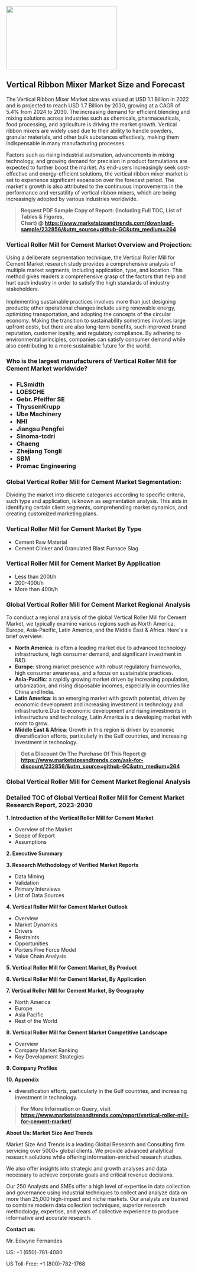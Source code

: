 <p><img class="alignnone size-medium wp-image-20088" src="https://ffe5etoiles.com/wp-content/uploads/2024/12/MST1-300x171.png" alt="" width="300" height="171" /></p><h2>Vertical Ribbon Mixer Market Size and Forecast</h2><p>The Vertical Ribbon Mixer Market size was valued at USD 1.1 Billion in 2022 and is projected to reach USD 1.7 Billion by 2030, growing at a CAGR of 5.4% from 2024 to 2030. The increasing demand for efficient blending and mixing solutions across industries such as chemicals, pharmaceuticals, food processing, and agriculture is driving the market growth. Vertical ribbon mixers are widely used due to their ability to handle powders, granular materials, and other bulk substances effectively, making them indispensable in many manufacturing processes.</p><p>Factors such as rising industrial automation, advancements in mixing technology, and growing demand for precision in product formulations are expected to further boost the market. As end-users increasingly seek cost-effective and energy-efficient solutions, the vertical ribbon mixer market is set to experience significant expansion over the forecast period. The market's growth is also attributed to the continuous improvements in the performance and versatility of vertical ribbon mixers, which are being increasingly adopted by various industries worldwide.</p></p><blockquote id="" class=""><strong>Request PDF Sample Copy of Report: (Including Full TOC, List of Tables &amp; Figures, Chart)&nbsp;@&nbsp;<strong><a href="https://www.marketsizeandtrends.com/download-sample/232856/&utm_source=github-GC&utm_medium=264" target="_blank">https://www.marketsizeandtrends.com/download-sample/232856/&utm_source=github-GC&utm_medium=264</a></strong></strong></blockquote><h3 id="" class="">Vertical Roller Mill for Cement Market&nbsp;Overview and Projection:</h3><p id="" class="">Using a deliberate segmentation technique, the Vertical Roller Mill for Cement Market research study provides a comprehensive analysis of multiple market segments, including application, type, and location. This method gives readers a comprehensive grasp of the factors that help and hurt each industry in order to satisfy the high standards of industry stakeholders. <br /> <br />Implementing sustainable practices involves more than just designing products; other operational changes include using renewable energy, optimizing transportation, and adopting the concepts of the circular economy. Making the transition to sustainability sometimes involves large upfront costs, but there are also long-term benefits, such improved brand reputation, customer loyalty, and regulatory compliance. By adhering to environmental principles, companies can satisfy consumer demand while also contributing to a more sustainable future for the world.</p><h3 id="" class="">Who is the largest manufacturers of&nbsp;Vertical Roller Mill for Cement Market worldwide?</h3><h3 class=""><p><ul><li>FLSmidth </li><li> LOESCHE </li><li> Gebr. Pfeiffer SE </li><li> ThyssenKrupp </li><li> Ube Machinery </li><li> NHI </li><li> Jiangsu Pengfei </li><li> Sinoma-tcdri </li><li> Chaeng </li><li> Zhejiang Tongli </li><li> SBM </li><li> Promac Engineering</li></ul></p></h3><h3 id="" class="">Global&nbsp;Vertical Roller Mill for Cement Market Segmentation:</h3><p id="" class="">Dividing the market into discrete categories according to specific criteria, such type and application, is known as segmentation analysis. This aids in identifying certain client segments, comprehending market dynamics, and creating customized marketing plans.</p><h3 id="" class="">Vertical Roller Mill for Cement Market&nbsp;By Type</h3><p><p><ul><li>Cement Raw Material</li><li> Cement Clinker and Granulated Blast Furnace Slag</p></li></ul></p></p><h3 id="" class="">Vertical Roller Mill for Cement Market&nbsp;By Application</h3><p class=""><p><ul><li>Less than 200t/h</li><li> 200-400t/h</li><li> More than 400t/h</li></ul></p></p><h3 id="" class="">Global Vertical Roller Mill for Cement Market Regional Analysis</h3><p id="" class="">To conduct a regional analysis of the global Vertical Roller Mill for Cement Market, we typically examine various regions such as North America, Europe, Asia-Pacific, Latin America, and the Middle East &amp; Africa. Here's a brief overview:</p><ul><li><strong>North America</strong>: is often a leading market due to advanced technology infrastructure, high consumer demand, and significant investment in R&amp;D.</li><li><strong>Europe</strong>: strong market presence with robust regulatory frameworks, high consumer awareness, and a focus on sustainable practices.</li><li><strong>Asia-Pacific</strong>: a rapidly growing market driven by increasing population, urbanization, and rising disposable incomes, especially in countries like China and India.</li><li><strong>Latin America</strong>: is an emerging market with growth potential, driven by economic development and increasing investment in technology and infrastructure.Due to economic development and rising investments in infrastructure and technology, Latin America is a developing market with room to grow.</li><li><strong>Middle East &amp; Africa</strong>: Growth in this region is driven by economic diversification efforts, particularly in the Gulf countries, and increasing investment in technology.</li></ul><blockquote id="" class=""><strong>Get a Discount On The Purchase Of This Report @ <strong><a href="https://www.marketsizeandtrends.com/ask-for-discount/232856/&utm_source=github-GC&utm_medium=264" target="_blank">https://www.marketsizeandtrends.com/ask-for-discount/232856/&utm_source=github-GC&utm_medium=264</a></strong></strong></blockquote><h3 id="" class="">Global Vertical Roller Mill for Cement Market Regional Analysis</h3><h3 id="" class="">Detailed TOC of Global Vertical Roller Mill for Cement Market Research Report, 2023-2030</h3><p id="" class=""><strong>1. Introduction of the Vertical Roller Mill for Cement Market</strong></p><ul><li>Overview of the Market</li><li>Scope of Report</li><li>Assumptions</li></ul><p id="" class=""><strong>2. Executive Summary</strong></p><p id="" class=""><strong>3. Research Methodology of Verified Market Reports</strong></p><ul><li>Data Mining</li><li>Validation</li><li>Primary Interviews</li><li>List of Data Sources</li></ul><p id="" class=""><strong>4. Vertical Roller Mill for Cement Market Outlook</strong></p><ul><li>Overview</li><li>Market Dynamics</li><li>Drivers</li><li>Restraints</li><li>Opportunities</li><li>Porters Five Force Model</li><li>Value Chain Analysis</li></ul><p id="" class=""><strong>5. Vertical Roller Mill for Cement Market, By Product</strong></p><p id="" class=""><strong>6. Vertical Roller Mill for Cement Market, By Application</strong></p><p id="" class=""><strong>7. Vertical Roller Mill for Cement Market, By Geography</strong></p><ul><li>North America</li><li>Europe</li><li>Asia Pacific</li><li>Rest of the World</li></ul><p id="" class=""><strong>8. Vertical Roller Mill for Cement Market Competitive Landscape</strong></p><ul><li>Overview</li><li>Company Market Ranking</li><li>Key Development Strategies</li></ul><p id="" class=""><strong>9. Company Profiles</strong></p><p id="" class=""><strong>10. Appendix</strong></p><ul><li>diversification efforts, particularly in the Gulf countries, and increasing investment in technology.</li></ul><blockquote id="" class=""><strong>For More Information or Query, visit <strong><strong><a href="https://www.marketsizeandtrends.com/report/vertical-roller-mill-for-cement-market/" target="_blank">https://www.marketsizeandtrends.com/report/vertical-roller-mill-for-cement-market/</a></strong></strong></strong></blockquote><p id="" class=""><strong>About Us: Market Size And Trends</strong></p><p id="" class="">Market Size And Trends is a leading Global Research and Consulting firm servicing over 5000+ global clients. We provide advanced analytical research solutions while offering information-enriched research studies.</p><p id="" class="">We also offer insights into strategic and growth analyses and data necessary to achieve corporate goals and critical revenue decisions.</p><p id="" class="">Our 250 Analysts and SMEs offer a high level of expertise in data collection and governance using industrial techniques to collect and analyze data on more than 25,000 high-impact and niche markets. Our analysts are trained to combine modern data collection techniques, superior research methodology, expertise, and years of collective experience to produce informative and accurate research.</p><p id="" class=""><strong>Contact us:</strong></p><p id="" class="">Mr. Edwyne Fernandes</p><p id="" class="">US: +1 (650)-781-4080</p><p id="" class="">US Toll-Free: +1 (800)-782-1768</p>
